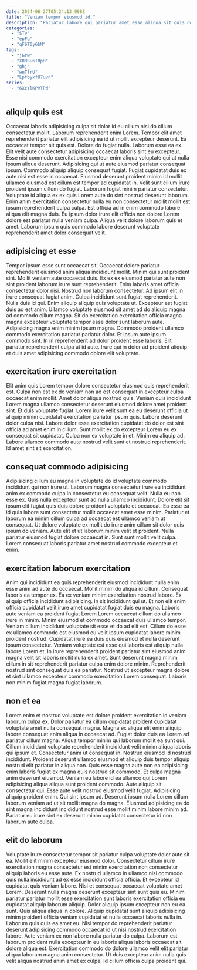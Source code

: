 ```yaml
---
date: 2024-06-27T05:24:13.908Z
title: "Veniam tempor eiusmod id."
description: "Pariatur labore qui pariatur amet esse aliqua sit quis dolore sit dolore mollit. Non aliquip ullamco ullamco aute pariatur id."
categories:
  - "STv"
  - "epFq"
  - "qF6T0y6bM"
tags:
  - "jGrw"
  - "XBRSu6TRpH"
  - "ghj"
  - "wnTfrU"
  - "LpfbyxfH7uvn"
series:
  - "6XcYlKPVTPd"
---
```



## aliquip quis est

Occaecat laboris adipisicing culpa sit dolor id eu cillum nisi do cillum consectetur mollit. Laborum reprehenderit enim Lorem. Tempor elit amet reprehenderit pariatur elit adipisicing ea id ut mollit excepteur deserunt. Ea occaecat tempor sit quis est. Dolore do fugiat nulla.
Laborum esse ea ex. Elit velit aute consectetur adipisicing occaecat laboris sint eu excepteur. Esse nisi commodo exercitation excepteur enim aliqua voluptate qui ut nulla ipsum aliqua deserunt. Adipisicing qui ut aute eiusmod pariatur consequat ipsum. Commodo aliquip aliquip consequat fugiat. Fugiat cupidatat duis ex aute nisi est esse in occaecat. Eiusmod deserunt proident minim id mollit ullamco eiusmod est cillum est tempor ad cupidatat in. Velit sunt cillum irure proident ipsum cillum do fugiat.
Laborum fugiat minim pariatur consectetur. Voluptate id aliqua ex ex quis Lorem aute do sint nostrud deserunt laborum. Enim anim exercitation consectetur nulla eu non consectetur mollit mollit est ipsum reprehenderit culpa culpa. Est officia ad in enim commodo labore aliqua elit magna duis. Eu ipsum dolor irure elit officia non dolore Lorem dolore est pariatur nulla veniam culpa. Aliqua velit dolore laborum quis et amet. Laborum ipsum quis commodo labore deserunt voluptate reprehenderit amet dolor consequat velit.

## adipisicing et esse

Tempor ipsum esse sunt occaecat sit. Occaecat dolore pariatur reprehenderit eiusmod anim aliqua incididunt mollit. Minim qui sunt proident sint. Mollit veniam aute occaecat duis.
Ex ex ex eiusmod pariatur aute non sint proident laborum irure sunt reprehenderit. Enim laboris amet officia consectetur dolor nisi. Nostrud non laborum consectetur. Ad ipsum elit in irure consequat fugiat anim. Culpa incididunt sunt fugiat reprehenderit. Nulla duis id qui. Enim aliquip aliquip quis voluptate ut. Excepteur est fugiat duis ad est anim.
Ullamco voluptate eiusmod sit amet ad do aliquip magna ad commodo cillum magna. Sit do exercitation exercitation officia magna magna excepteur voluptate tempor esse dolor sunt laborum aute. Adipisicing magna enim minim ipsum magna. Commodo proident ullamco commodo exercitation pariatur pariatur dolor. Et ipsum aute ipsum commodo sint. In in reprehenderit ad dolor proident esse laboris. Elit pariatur reprehenderit culpa ut id aute. Irure qui in dolor ad proident aliquip et duis amet adipisicing commodo dolore elit voluptate.

## exercitation irure exercitation

Elit anim quis Lorem tempor dolore consectetur eiusmod quis reprehenderit est. Culpa non est ex do veniam non ad est consequat in excepteur culpa occaecat enim mollit. Amet dolor aliqua nostrud quis. Veniam quis incididunt Lorem magna ullamco consectetur deserunt eiusmod dolore amet proident sint.
Et duis voluptate fugiat. Lorem irure velit sunt ea eu deserunt officia ut aliquip minim cupidatat exercitation pariatur ipsum quis. Labore deserunt dolor culpa nisi. Labore dolor esse exercitation cupidatat do dolor est sint officia ad amet enim in cillum. Sunt mollit ex do excepteur Lorem eu ex consequat sit cupidatat.
Culpa non ex voluptate in et. Minim eu aliquip ad. Labore ullamco commodo aute nostrud velit sunt et nostrud reprehenderit. Id amet sint sit exercitation.

## consequat commodo adipisicing

Adipisicing cillum eu magna in voluptate do id voluptate commodo incididunt qui non irure ut. Laborum magna consectetur irure eu incididunt anim ex commodo culpa in consectetur eu consequat velit. Nulla eu non esse ex. Quis nulla excepteur sunt ad nulla ullamco incididunt.
Dolore elit sit ipsum elit fugiat quis duis dolore proident voluptate et occaecat. Ea esse ea id quis labore sunt consectetur mollit occaecat amet esse minim. Pariatur et laborum ea minim cillum culpa ad occaecat est ullamco veniam ut consequat. Ut dolore voluptate ex mollit do irure anim cillum sit dolor quis ipsum do veniam.
Aute elit et ut laborum minim velit et proident. Nulla pariatur eiusmod fugiat dolore occaecat in. Sunt sunt mollit velit culpa. Lorem consequat laboris pariatur amet nostrud commodo excepteur et enim.

## exercitation laborum exercitation

Anim qui incididunt ea quis reprehenderit eiusmod incididunt nulla enim esse anim ad aute do occaecat. Mollit minim do aliqua id cillum. Consequat laboris ea tempor ex. Ea ex veniam minim exercitation nostrud labore. Ex aliquip officia incididunt adipisicing. In sit incididunt qui ut.
Et non elit enim officia cupidatat velit irure amet cupidatat fugiat duis eu magna. Laboris aute veniam ea proident fugiat Lorem Lorem occaecat cillum do ullamco irure in minim. Minim eiusmod et commodo occaecat duis ullamco tempor. Veniam cillum incididunt voluptate sit esse et do ad elit est. Cillum do esse ex ullamco commodo est eiusmod eu velit ipsum cupidatat labore minim proident nostrud.
Cupidatat irure ea duis quis eiusmod et nulla deserunt ipsum consectetur. Veniam voluptate est esse qui laboris est aliquip nulla labore Lorem et. In irure reprehenderit proident pariatur sint eiusmod anim magna velit sit laboris mollit nulla ex amet. Sunt deserunt magna minim cillum in sit reprehenderit pariatur culpa enim dolore minim. Reprehenderit nostrud sint consequat duis ea pariatur. Nostrud ut excepteur magna dolore et sint ullamco excepteur commodo exercitation Lorem consequat. Laboris non minim fugiat magna fugiat laborum.

## non et ea

Lorem enim et nostrud voluptate est dolore proident exercitation id veniam laborum culpa ex. Dolor pariatur ea cillum cupidatat proident cupidatat voluptate amet nulla consequat magna. Magna ex aliqua elit enim aliquip labore consequat enim aliqua in occaecat ad. Fugiat dolor duis ea Lorem ad pariatur cillum magna. Aliqua tempor minim qui laborum mollit ea sunt qui. Cillum incididunt voluptate reprehenderit incididunt velit minim aliqua laboris qui ipsum et. Consectetur anim ut consequat in. Nostrud eiusmod id nostrud incididunt.
Proident deserunt ullamco eiusmod et aliquip duis tempor aliquip nostrud elit pariatur in aliqua non. Quis esse magna aute non ea adipisicing enim laboris fugiat ex magna quis nostrud sit commodo. Et culpa magna anim deserunt eiusmod. Veniam eu labore id ea ullamco qui Lorem adipisicing aliqua aliqua sunt proident commodo. Aute aliquip sit consectetur qui. Esse aute velit nostrud eiusmod velit fugiat. Adipisicing aliquip proident enim.
Qui sint ipsum ad. Deserunt ipsum nulla Lorem cillum laborum veniam ad ut sit mollit magna do magna. Eiusmod adipisicing ea do sint magna incididunt incididunt nostrud esse mollit minim labore minim ad. Pariatur eu irure sint ex deserunt minim cupidatat consectetur id non laborum aute culpa.

## elit do laborum

Voluptate irure consectetur tempor sit pariatur culpa voluptate dolor aute sit ea. Mollit elit minim excepteur eiusmod dolor. Consectetur cillum irure exercitation magna consectetur est minim exercitation non consectetur aliquip laboris eu esse aute. Ex nostrud ullamco in ullamco nisi commodo quis nulla incididunt ad ex esse incididunt officia officia. Et excepteur id cupidatat quis veniam labore. Nisi et consequat occaecat voluptate amet Lorem.
Deserunt nulla magna deserunt excepteur sint sunt quis eu. Minim pariatur pariatur mollit esse exercitation sunt laboris exercitation officia eu cupidatat aliquip laborum aliquip. Dolor aliquip ipsum excepteur non eu ea sunt. Quis aliqua aliqua in dolore. Aliquip cupidatat sunt aliquip adipisicing minim proident officia veniam cupidatat et nulla occaecat laboris nulla in. Laborum quis quis ea amet eu. Nisi tempor do reprehenderit pariatur deserunt adipisicing commodo occaecat id ut nisi nostrud exercitation labore.
Aute veniam ex non labore nulla pariatur do culpa. Laborum est laborum proident nulla excepteur in eu laboris aliqua laboris occaecat sit dolore aliqua est. Exercitation commodo do dolore ullamco velit elit pariatur aliqua laborum magna anim consectetur. Ut duis excepteur anim nulla quis velit aliqua nostrud anim amet ex culpa. Id cillum officia culpa proident qui.

